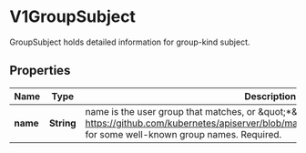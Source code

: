 

# V1GroupSubject

GroupSubject holds detailed information for group-kind subject.

## Properties

| Name | Type | Description | Notes |
|------------ | ------------- | ------------- | -------------|
|**name** | **String** | name is the user group that matches, or \&quot;*\&quot; to match all user groups. See https://github.com/kubernetes/apiserver/blob/master/pkg/authentication/user/user.go for some well-known group names. Required. |  |



